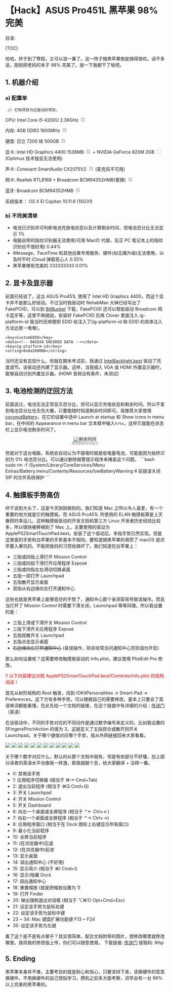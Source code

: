 【Hack】ASUS Pro451L 黑苹果 98% 完美 
===
目录:

[TOC]

哈哈，终于到了寒假，又可以浪一番了。这一阵子搞黑苹果倒是搞得很欢。话不多说，刚刚把老妈的本子 98% 完美了。放一下我都干了啥吧。
## 1. 机器介绍
### a) 配置单
`` // 打钩项目为已驱动的项目。``

CPU: Intel Core i5-4200U 2.39GHz <input type="checkbox" checked disabled /></input>

内存: 4GB DDR3 1600MHz <input type="checkbox" checked disabled /></input>

硬盘: 日立 7200 转 500GB <input type="checkbox" checked disabled /></input>

显卡: Intel HD Graphics 4400 1536MB <input type="checkbox" checked disabled /></input> + NVIDIA GeForce 820M 2GB <input type="checkbox"  disabled ></input> (Optimus 技术独显无法使用)

声卡: Conexant SmartAudio CX20751/2 <input type="checkbox" checked disabled ></input> (麦克风不可用)

网卡: Realtek RTL8168 + Broadcom BCM94352HMB(更换) <input type="checkbox" checked disabled /></input>

蓝牙: Broadcom BCM94352HMB <input type="checkbox" checked disabled /></input>

系统版本： OS X El Capitan 10.11.6 (15G31)
### b) 不完美清单
+ 电池已识别并可判断电池充放电状态以及计算剩余时间，但电池百分比无法显示 1%
+ 电脑自带的指纹识别器无法使用(可用 MacID 代替，反正 PC 笔记本上的指纹识别也不很好用) 0.44%
+ iMessage、FaceTime 和其他白果专用服务、硬件(如无痛升级)无法使用，以及时不时 iCloud 弹窗恶心人 0.55%
+ 黑苹果哪有完美的 233333333 0.01%

## 2. 显卡及显示器
前面已经说了，这台 ASUS Pro451L 使用了 Intel HD Graphics 4400，而这个显卡并不是那么好驱动。不过当时我驱动时 RehabMan 大神已经写出了 FakePCIID，可以到 <a href="https://bitbucket.org/RehabMan/os-x-fake-pci-id/downloads">BitBucket</a> 下载，FakePCIID 还可以帮助驱动 Broadcom 网卡蓝牙等，这里不再细说。安装好 FakePCIID 后再 Clover 里面注入 ig-platform-id
我当时还顺便把 EDID 给注入了(ig-platform-id 和 EDID 的具体注入方法远景一堆堆)，
```plist
<key>CustomEDID</key>
<data><!-- BASE64 ENCODED DATA --></data>
<key>ig-platform-id</key>
<string>0x0a260006</string>
```
当时还没有显现什么，但就在期末考试前，我通过 <a href="https://bitbucket.org/RehabMan/os-x-intel-backlight/downloads">IntelBacklight.kext</a> 驱动了亮度调节。该驱动还内建了显示器。这样，当我插入 VGA 或 HDMI 外置显示器时，能够自动识别外置显示器。(HDMI 音频没有条件，未测试)

## 3. 电池检测的迂回方法
前面说过，电池无法正常显示百分比，但可以显示充电状态和剩余时间。所以不拿到电池百分比也无伤大雅，只要能随时知道剩余时间即可。我推荐大家使用 <a href="http://www.coconut-flavour.com/coconutbattery/">coconutBattery</a>，在它的设置中选中 Launch at startup 和 Show icons in menu bar，在中间的 Appearance in menu bar 文本框中输入`%r%s`，这样它就能在状态栏上显示电池剩余时间了。
<figure style="text-align: center; line-height: 1;">
<img style="text-align: center" src="https://blog.chickger.pw/content/uploadfile/201701/e4e51484896683.png" alt="剩余时间"></img><br>
<span style="font-size: 8pt; color: grey;">电池剩余时间显示</span>
</figure>
但是对于这台电脑，系统会自动认为不插电时就是低电量电池，可能是因为始终识别为 0% 电池百分比。可以通过删除报警提示程序来掩盖这个问题。
```bash
sudo rm -f /System/Library/CoreServices/Menu Extras/Battery.menu/Contents/Resources/lowBatteryWarning # 前提请关闭 SIP 的文件系统保护
```

## 4. 触摸板手势高仿
终于说到大头了，这是今天刚刚做到的。我们知道 Mac 之所以令人喜爱，有一个重要的地方就是它的触摸板。而 ASUS Pro451L 所使用的 ELAN 触摸板算是上天眷顾的幸运儿。这种触摸板驱动的开发文档和第三方 Linux 开发者历史经验比较多，所以很快被移植到了 Mac 上。主要使用的驱动为 ApplePS2SmartTouchPad.kext。安装了这个驱动后，多指手势已然实现。但是这里面的手势和白苹果的手势基本不相同。要知道搞黑苹果的用惯了 macOS 是迟早要入果坑的。不能把我妈的习惯给搞坏了。我们知道在白苹果上：
+ 三指或四指上滑打开 Mission Control
+ 三指或四指下滑打开应用程序 Exposè
+ 三指或四指左右滑动切换桌面
+ 五指一捏打开 Launchpad
+ 五指散开显示桌面
+ 双指从右边缘向左打开通知中心

这些也就是黑苹果上能够高仿的手势了，通知中心那个亲测容易导致误操作。而且当打开了 Mission Control 时需要下滑关闭，Launchpad 等等同理。所以我设置的是：
+ 三指上滑或下滑开关 Mission Control
+ 三指下滑开关应用程序 Exposè
+ 五指捏散开关 Launchpad
+ 五指点击显示桌面
+ ~~右边缘向左打开通知中心~~ (易误操作，除非经常访问通知中心否则请勿开启)

那么如何设置呢？这需要修改触摸板驱动的 Info.plist。建议使用 PlistEdit Pro 修改。

<p style="color: red;">!! 以下内容建议对照 ApplePS2SmartTouchPad.kext/Contents/Info.plist  的结构阅读！</p>

首先从树形结构的 Root 触发，找到 IOKitPersonalities $\rightarrow$ Smart-Pad $\rightarrow$ Preferences。这下方有多种手势。可以根据自己的需要修改，基本上只要会了英语单词都能看懂，在此先给一个文档的链接，在这个链接中有详细的介绍：<a href="http://forum.osxlatitude.com/index.php?/topic/5966-details-about-the-smart-touchpad-driver-features/">传送门</a>（英语）

在该驱动中，不同的手势对应的不同动作是通过数字编号来定义的，比如我设置的 5FingersPinchAction 的值为 3，这就定义了五指捏合或散开则开关 Launchpad。关于哪个键值对应哪个手势，我从外网链接回来大家看看。

<img src="http://forum.osxlatitude.com/uploads/monthly_04_2016/post-7370-0-50400800-1461153149.png"></img>
<img src="http://forum.osxlatitude.com/uploads/monthly_04_2016/post-7370-0-01840600-1461159119.png"></img>
<img src="http://forum.osxlatitude.com/uploads/monthly_04_2016/post-7370-0-51977900-1461164551.png"></img>
<img src="http://forum.osxlatitude.com/uploads/monthly_04_2016/post-7370-0-30506100-1461164558.png"></img>
<img src="http://forum.osxlatitude.com/uploads/monthly_04_2016/post-7370-0-20150000-1461168882.png"></img>
<img src="http://forum.osxlatitude.com/uploads/monthly_04_2016/post-7370-0-19740900-1461168889.png"></img>
<img src="http://forum.osxlatitude.com/uploads/monthly_04_2016/post-7370-0-78425700-1461170261.png"></img>
<img src="http://forum.osxlatitude.com/uploads/monthly_04_2016/post-7370-0-26361600-1461171972.png"></img>
<img src="http://forum.osxlatitude.com/uploads/monthly_04_2016/post-7370-0-86224500-1461170630.png"></img>
<img src="http://forum.osxlatitude.com/uploads/monthly_04_2016/post-7370-0-17071100-1461171339.png"></img>
<img src="http://forum.osxlatitude.com/uploads/monthly_04_2016/post-7370-0-03574300-1461171370.png"></img>
<img src="http://forum.osxlatitude.com/uploads/monthly_04_2016/post-7370-0-13536800-1461171913.png"></img>

关于哪个数字对应什么，默认的从那个文档中就有，但是有些部分不好懂，加上部分读者的英语水平也像我一样渣，那我就献个丑，给大家翻译 + 注释一番。

+ 0: 禁用该手势
+ 1: 应用程序切换器 (相当于 ⌘⇥ Cmd+Tab)
+ 2: 退出当前程序 (相当于 ⌘Q Cmd+Q)
+ 3: 开关 Launchpad
+ 4: 开关 Mission Control
+ 5: 开关 Dashboard
+ 6: 向左一个桌面或全屏程序 (相当于 ⌃← Ctrl+←)
+ 7: 向右一个桌面或全屏程序 (相当于 ⌃→ Ctrl+→)
+ 8: 应用程序窗口 (相当于在 Dock 图标上右键显示所有窗口)
+ 9: 最小化当前程序
+ 10: 全屏当前程序
+ 11: (在浏览器中)后退
+ 12: (在浏览器中)前进
+ 13: 显示桌面
+ 14: 调出通知中心 (不好用)
+ 15: 显示简介 (相当于 ⌘I Cmd+I)
+ 16: 显示/隐藏 Dock
+ 17: 调出通知中心
+ 18: 重置缩放 (就是把缩放设置为 1)
+ 19: 打开 Finder
+ 20: 弹出强制退出对话框 (相当于 ⌥⌘⎋ Opt+Cmd+Esc)
+ 21: 设定该手势为鼠标右键
+ 22: 设定该手势为鼠标中键
+ 23 ~ 34: Mac 键盘扩展功能键 F13 ~ F24
+ 35: 设定该手势为左键

看了这个是不是有点晕乎？其实很简单，配合文档附带的图片，想修改哪里就修改哪里。我将我的修改版上传，你们可以随意使用。
下载链接: <a href="https://pan.baidu.com/s/1nu9wkml">传送门</a> 提取码: 9ihp

## 5. Ending
黑苹果本身并不难，主要考验的就是耐心和恒心，只要坚持下来，该换硬件的乖乖换硬件，不用换硬件的自己爬贴学习，攒机之前多方面考察，迟早会有一台 99% 以上完美的黑苹果的。